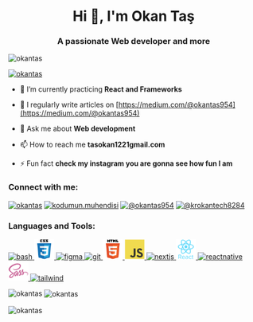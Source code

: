 <h1 align="center">Hi 👋, I'm Okan Taş</h1>
<h3 align="center">A passionate Web developer and more</h3>

<p align="left"> <img src="https://komarev.com/ghpvc/?username=okantas&label=Profile%20views&color=0e75b6&style=flat" alt="okantas" /> </p>

<p align="left"> <a href="https://github.com/ryo-ma/github-profile-trophy"><img src="https://github-profile-trophy.vercel.app/?username=okantas" alt="okantas" /></a> </p>

- 🌱 I’m currently practicing **React and Frameworks**

- 📝 I regularly write articles on [https://medium.com/@okantas954](https://medium.com/@okantas954)

- 💬 Ask me about **Web development**

- 📫 How to reach me **tasokan1221gmail.com**

- ⚡ Fun fact **check my instagram you are gonna see how fun I am**

<h3 align="left">Connect with me:</h3>
<p align="left">
<a href="https://linkedin.com/in/okantas" target="blank"><img align="center" src="https://raw.githubusercontent.com/rahuldkjain/github-profile-readme-generator/master/src/images/icons/Social/linked-in-alt.svg" alt="okantas" height="30" width="40" /></a>
<a href="https://instagram.com/kodumun.muhendisi" target="blank"><img align="center" src="https://raw.githubusercontent.com/rahuldkjain/github-profile-readme-generator/master/src/images/icons/Social/instagram.svg" alt="kodumun.muhendisi" height="30" width="40" /></a>
<a href="https://medium.com/@okantas954" target="blank"><img align="center" src="https://raw.githubusercontent.com/rahuldkjain/github-profile-readme-generator/master/src/images/icons/Social/medium.svg" alt="@okantas954" height="30" width="40" /></a>
<a href="https://www.youtube.com/c/@krokantech8284" target="blank"><img align="center" src="https://raw.githubusercontent.com/rahuldkjain/github-profile-readme-generator/master/src/images/icons/Social/youtube.svg" alt="@krokantech8284" height="30" width="40" /></a>
</p>

<h3 align="left">Languages and Tools:</h3>
<p align="left"> <a href="https://www.gnu.org/software/bash/" target="_blank" rel="noreferrer"> <img src="https://www.vectorlogo.zone/logos/gnu_bash/gnu_bash-icon.svg" alt="bash" width="40" height="40"/> </a> <a href="https://www.w3schools.com/css/" target="_blank" rel="noreferrer"> <img src="https://raw.githubusercontent.com/devicons/devicon/master/icons/css3/css3-original-wordmark.svg" alt="css3" width="40" height="40"/> </a> <a href="https://www.figma.com/" target="_blank" rel="noreferrer"> <img src="https://www.vectorlogo.zone/logos/figma/figma-icon.svg" alt="figma" width="40" height="40"/> </a> <a href="https://git-scm.com/" target="_blank" rel="noreferrer"> <img src="https://www.vectorlogo.zone/logos/git-scm/git-scm-icon.svg" alt="git" width="40" height="40"/> </a> <a href="https://www.w3.org/html/" target="_blank" rel="noreferrer"> <img src="https://raw.githubusercontent.com/devicons/devicon/master/icons/html5/html5-original-wordmark.svg" alt="html5" width="40" height="40"/> </a> <a href="https://developer.mozilla.org/en-US/docs/Web/JavaScript" target="_blank" rel="noreferrer"> <img src="https://raw.githubusercontent.com/devicons/devicon/master/icons/javascript/javascript-original.svg" alt="javascript" width="40" height="40"/> </a> <a href="https://nextjs.org/" target="_blank" rel="noreferrer"> <img src="https://cdn.worldvectorlogo.com/logos/nextjs-2.svg" alt="nextjs" width="40" height="40"/> </a> <a href="https://reactjs.org/" target="_blank" rel="noreferrer"> <img src="https://raw.githubusercontent.com/devicons/devicon/master/icons/react/react-original-wordmark.svg" alt="react" width="40" height="40"/> </a> <a href="https://reactnative.dev/" target="_blank" rel="noreferrer"> <img src="https://reactnative.dev/img/header_logo.svg" alt="reactnative" width="40" height="40"/> </a> <a href="https://sass-lang.com" target="_blank" rel="noreferrer"> <img src="https://raw.githubusercontent.com/devicons/devicon/master/icons/sass/sass-original.svg" alt="sass" width="40" height="40"/> </a> <a href="https://tailwindcss.com/" target="_blank" rel="noreferrer"> <img src="https://www.vectorlogo.zone/logos/tailwindcss/tailwindcss-icon.svg" alt="tailwind" width="40" height="40"/> </a> </p>

<p><img align="left" src="https://github-readme-stats.vercel.app/api/top-langs?username=okantas&show_icons=true&locale=en&layout=compact" alt="okantas" /></p>

<p>&nbsp;<img align="center" src="https://github-readme-stats.vercel.app/api?username=okantas&show_icons=true&locale=en" alt="okantas" /></p>

<p><img align="center" src="https://github-readme-streak-stats.herokuapp.com/?user=okantas&" alt="okantas" /></p>
